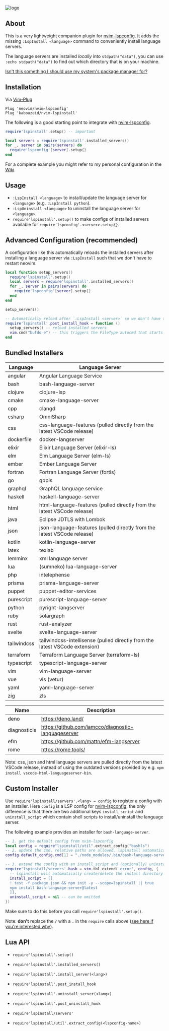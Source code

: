 ![logo](/logo.png)

## About

This is a very lightweight companion plugin for [nvim-lspconfig](https://github.com/neovim/nvim-lspconfig).
It adds the missing `:LspInstall <language>` command to conveniently install language servers.

The language servers are installed *locally* into `stdpath("data")`, you can use `:echo stdpath("data")` to find out which directory that is on your machine.

[Isn't this something I should use my system's package manager for?](https://ka.codes/posts/nvim-lspinstall#nvim-lspinstall)

## Installation
Via [Vim-Plug](https://github.com/junegunn/vim-plug)

```vim
Plug 'neovim/nvim-lspconfig'
Plug 'kabouzeid/nvim-lspinstall'
```
The following is a good starting point to integrate with [nvim-lspconfig](https://github.com/neovim/nvim-lspconfig).
```lua
require'lspinstall'.setup() -- important

local servers = require'lspinstall'.installed_servers()
for _, server in pairs(servers) do
  require'lspconfig'[server].setup{}
end
```
For a complete example you might refer to my personal configuration in the [Wiki](https://github.com/kabouzeid/nvim-lspinstall/wiki).


## Usage
* `:LspInstall <language>` to install/update the language server for `<language>` (e.g. `:LspInstall python`).
* `:LspUninstall <language>` to uninstall the language server for `<language>`.
* `require'lspinstall'.setup()` to make configs of installed servers available for `require'lspconfig'.<server>.setup{}`.


## Advanced Configuration (recommended)

A configuration like this automatically reloads the installed servers after installing a language server via `:LspInstall` such that we don't have to restart neovim.

```lua
local function setup_servers()
  require'lspinstall'.setup()
  local servers = require'lspinstall'.installed_servers()
  for _, server in pairs(servers) do
    require'lspconfig'[server].setup{}
  end
end

setup_servers()

-- Automatically reload after `:LspInstall <server>` so we don't have to restart neovim
require'lspinstall'.post_install_hook = function ()
  setup_servers() -- reload installed servers
  vim.cmd("bufdo e") -- this triggers the FileType autocmd that starts the server
end
```

## Bundled Installers

| Language    | Language Server                                                             |
|-------------|-----------------------------------------------------------------------------|
| angular     | Angular Language Service                                                    |
| bash        | bash-language-server                                                        |
| clojure     | clojure-lsp                                                                 |
| cmake       | cmake-language-server                                                       |
| cpp         | clangd                                                                      |
| csharp      | OmniSharp                                                                   |
| css         | css-language-features (pulled directly from the latest VSCode release)      |
| dockerfile  | docker-langserver                                                           |
| elixir      | Elixir Language Server (elixir-ls)                                          |
| elm         | Elm Language Server (elm-ls)                                                |
| ember       | Ember Language Server                                                       |
| fortran     | Fortran Language Server (fortls)                                            |
| go          | gopls                                                                       |
| graphql     | GraphQL language service                                                    |
| haskell     | haskell-language-server                                                     |
| html        | html-language-features (pulled directly from the latest VSCode release)     |
| java        | Eclipse JDTLS with Lombok                                                   |
| json        | json-language-features (pulled directly from the latest VSCode release)     |
| kotlin      | kotlin-language-server                                                      |
| latex       | texlab                                                                      |
| lemminx     | xml language server                                                         |
| lua         | (sumneko) lua-language-server                                               |
| php         | intelephense                                                                |
| prisma      | prisma-language-server                                                      |
| puppet      | puppet-editor-services                                                      |
| purescript  | purescript-language-server                                                  |
| python      | pyright-langserver                                                          |
| ruby        | solargraph                                                                  |
| rust        | rust-analyzer                                                               |
| svelte      | svelte-language-server                                                      |
| tailwindcss | tailwindcss-intellisense (pulled directly from the latest VSCode extension) |
| terraform   | Terraform Language Server (terraform-ls)                                    |
| typescript  | typescript-language-server                                                  |
| vim         | vim-language-server                                                         |
| vue         | vls (vetur)                                                                 |
| yaml        | yaml-language-server                                                        |
| zig         | zls                                                                         |

| Name        | Description                                                                 |
|-------------|-----------------------------------------------------------------------------|
| deno        | https://deno.land/                                                          |
| diagnosticls| https://github.com/iamcco/diagnostic-languageserver                         |
| efm         | https://github.com/mattn/efm-langserver                                     |
| rome        | https://rome.tools/                                                         |

Note: css, json and html language servers are pulled directly from the latest VSCode release, instead of using the outdated versions provided by e.g. `npm install vscode-html-languageserver-bin`.


## Custom Installer

Use `require'lspinstall/servers'.<lang> = config` to register a config with an installer.
Here `config` is a LSP config for [nvim-lspconfig](https://github.com/neovim/nvim-lspconfig), the only difference is that there are two additional keys `install_script` and `uninstall_script` which contain shell scripts to install/uninstall the language server.

The following example provides an installer for `bash-language-server`.
```lua
-- 1. get the default config from nvim-lspconfig
local config = require"lspinstall/util".extract_config("bashls")
-- 2. update the cmd. relative paths are allowed, lspinstall automatically adjusts the cmd and cmd_cwd for us!
config.default_config.cmd[1] = "./node_modules/.bin/bash-language-server"

-- 3. extend the config with an install_script and (optionally) uninstall_script
require'lspinstall/servers'.bash = vim.tbl_extend('error', config, {
  -- lspinstall will automatically create/delete the install directory for every server
  install_script = [[
  ! test -f package.json && npm init -y --scope=lspinstall || true
  npm install bash-language-server@latest
  ]],
  uninstall_script = nil -- can be omitted
})
```

Make sure to do this before you call `require'lspinstall'.setup()`.

Note: **don't** replace the `/` with a `.` in the `require` calls above ([see here if you're interested why](https://github.com/kabouzeid/nvim-lspinstall/issues/14)).


## Lua API

* `require'lspinstall'.setup()`

* `require'lspinstall'.installed_servers()`

* `require'lspinstall'.install_server(<lang>)`
* `require'lspinstall'.post_install_hook`

* `require'lspinstall'.uninstall_server(<lang>)`
* `require'lspinstall'.post_uninstall_hook`

* `require'lspinstall/servers'`

* `require'lspinstall/util'.extract_config(<lspconfig-name>)`
